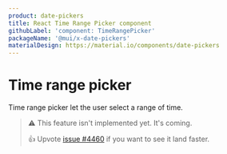 ```yaml
---
product: date-pickers
title: React Time Range Picker component
githubLabel: 'component: TimeRangePicker'
packageName: '@mui/x-date-pickers'
materialDesign: https://material.io/components/date-pickers
---
```


# Time range picker [<span class="plan-pro"></span>](/x/introduction/licensing/#pro-plan)

<p class="description">Time range picker let the user select a range of time.</p>

> ⚠️ This feature isn't implemented yet. It's coming.
>
> 👍 Upvote [issue #4460](https://github.com/mui/mui-x/issues/4460) if you want to see it land faster.
